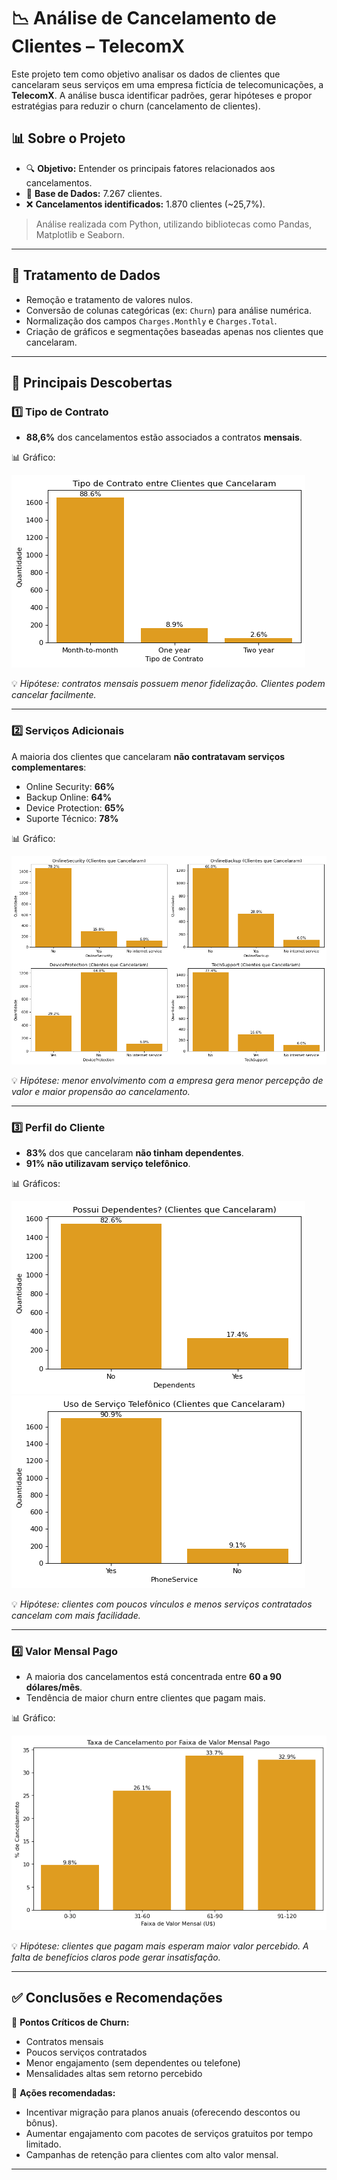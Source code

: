 # 📉 Análise de Cancelamento de Clientes – TelecomX

Este projeto tem como objetivo analisar os dados de clientes que cancelaram seus serviços em uma empresa fictícia de telecomunicações, a **TelecomX**. A análise busca identificar padrões, gerar hipóteses e propor estratégias para reduzir o churn (cancelamento de clientes).

## 📊 Sobre o Projeto

- 🔍 **Objetivo:** Entender os principais fatores relacionados aos cancelamentos.
- 📁 **Base de Dados:** 7.267 clientes.
- ❌ **Cancelamentos identificados:** 1.870 clientes (~25,7%).

> Análise realizada com Python, utilizando bibliotecas como Pandas, Matplotlib e Seaborn.

---

## 🧹 Tratamento de Dados

- Remoção e tratamento de valores nulos.
- Conversão de colunas categóricas (ex: `Churn`) para análise numérica.
- Normalização dos campos `Charges.Monthly` e `Charges.Total`.
- Criação de gráficos e segmentações baseadas apenas nos clientes que cancelaram.

---

## 🔎 Principais Descobertas

### 1️⃣ Tipo de Contrato

- **88,6%** dos cancelamentos estão associados a contratos **mensais**.

📊 Gráfico:

![cancelamento_tipo_contratos](./Graficos/cancelamento_tipo_contratos.png)

💡 _Hipótese: contratos mensais possuem menor fidelização. Clientes podem cancelar facilmente._

---

### 2️⃣ Serviços Adicionais

A maioria dos clientes que cancelaram **não contratavam serviços complementares**:

- Online Security: **66%**
- Backup Online: **64%**
- Device Protection: **65%**
- Suporte Técnico: **78%**

📊 Gráfico:

![cancelamento_servicos](./Graficos/cancelamento_servicos.png)

💡 _Hipótese: menor envolvimento com a empresa gera menor percepção de valor e maior propensão ao cancelamento._

---

### 3️⃣ Perfil do Cliente

- **83%** dos que cancelaram **não tinham dependentes**.
- **91%** **não utilizavam serviço telefônico**.

📊 Gráficos:

![cancelamento_dependentes](./Graficos/cancelamento_dependentes.png)  
![cancelamento_usotelefone](./Graficos/cancelamento_usotelefone.png)

💡 _Hipótese: clientes com poucos vínculos e menos serviços contratados cancelam com mais facilidade._

---

### 4️⃣ Valor Mensal Pago

- A maioria dos cancelamentos está concentrada entre **60 a 90 dólares/mês**.
- Tendência de maior churn entre clientes que pagam mais.

📊 Gráfico:

![cancelamento_valor_mensal](./Graficos/cancelamento_valor_mensal.png)

💡 _Hipótese: clientes que pagam mais esperam maior valor percebido. A falta de benefícios claros pode gerar insatisfação._

---

## ✅ Conclusões e Recomendações

📌 **Pontos Críticos de Churn:**
- Contratos mensais
- Poucos serviços contratados
- Menor engajamento (sem dependentes ou telefone)
- Mensalidades altas sem retorno percebido

🚀 **Ações recomendadas:**
- Incentivar migração para planos anuais (oferecendo descontos ou bônus).
- Aumentar engajamento com pacotes de serviços gratuitos por tempo limitado.
- Campanhas de retenção para clientes com alto valor mensal.

---


